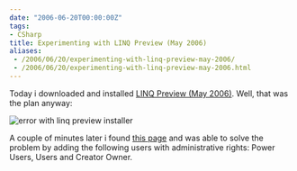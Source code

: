 ```yaml
---
date: "2006-06-20T00:00:00Z"
tags:
- CSharp
title: Experimenting with LINQ Preview (May 2006)
aliases:
 - /2006/06/20/experimenting-with-linq-preview-may-2006/
 - /2006/06/20/experimenting-with-linq-preview-may-2006.html
---
```

Today i downloaded and installed [LINQ Preview (May 2006)](http://www.microsoft.com/downloads/details.aspx?familyid=1e902c21-340c-4d13-9f04-70eb5e3dceea&displaylang=en). Well, that was the plan anyway:

![error with linq preview installer](http://www.timvw.be/wp-content/images/linq-2006-06-error.png)

A couple of minutes later i found [this page](http://forums.microsoft.com/MSDN/ShowPost.aspx?PostID=394174&SiteID=1) and was able to solve the problem by adding the following users with administrative rights: Power Users, Users and Creator Owner.
